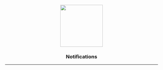 <p align="center">
  <a href="https://invertase.io">
    <img width="140px" src="https://static.invertase.io/assets/invertase-logo.png"><br/>
  </a>
  <h3 align="center">Notifications</h3>
</p>


---